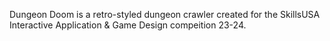 Dungeon Doom is a retro-styled dungeon crawler created for the SkillsUSA Interactive Application & Game Design compeition 23-24.
